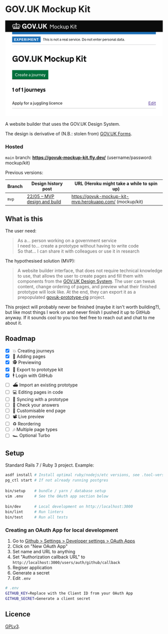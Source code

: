 # GOV.UK Mockup Kit

![A screenshot of the service home page](docs/screenshots/readme.png)

A website builder that uses the GOV.UK Design System.

The design is derivative of (N.B.: stolen from) [GOV.UK
Forms](https://forms-prototypes.london.cloudapps.digital/).

### Hosted

`main` branch: **https://govuk-mockup-kit.fly.dev/** (username/password: mockup/kit)

Previous versions:

| Branch | Design history post                                           | URL (Heroku might take a while to spin up)               |
| ------ | ------------------------------------------------------------- | -------------------------------------------------------- |
| `mvp`  | [22/05 – MVP design and build](docs/2022-05-22-mvp-design.md) | https://govuk-mockup-kit-mvp.herokuapp.com/ (mockup/kit) |

## What is this

The user need:

> As a... person working on a government service<br />
> I need to... create a prototype without having to write code<br />
> So that... I can share it with colleagues or use it in research

The hypothesised solution (MVP):

> A website builder interface, that does not require technical knowledge to
> use, that allows the user to create pages and fill them with components from
> the [GOV.UK Design
> System](https://design-system.service.gov.uk/get-started/). The user can
> tweak content, change ordering of pages, and preview what their finished
> prototype will look like. At the end, they can export it as a prepopulated
> [govuk-prototype-rig](https://x-govuk.github.io/govuk-prototype-rig/)
> project.

This project will probably never be finished (maybe it isn't worth building?),
but like most things I work on and never finish I pushed it up to GitHub
anyway. If it sounds cool to you too feel free to reach out and chat to me
about it.

## Roadmap

- [x] 💥 Creating journeys
- [x] 📑 Adding pages
- [x] 🕵️ Previewing
- [x] 📠 Export to prototype kit
- [x] 🕴️ Login with GitHub
- [ ] ⛴️ Import an existing prototype
- [ ] 💻 Editing pages in code
- [ ] 🔄 Syncing with a prototype
- [ ] 🧾 Check your answers
- [ ] 🏁 Customisable end page
- [ ] 📽️ Live preview
- [ ] ♻️ Reordering
- [ ] 🎶 Multiple page types
- [ ] 🏎️ Optional Turbo

## Setup

Standard Rails 7 / Ruby 3 project. Example:

```sh
asdf install # Install optimal ruby/nodejs/etc versions, see .tool-versions
pg_ctl start # If not already running postgres

bin/setup    # bundle / yarn / database setup
vim .env     # See the OAuth app section below

bin/dev      # Local development on http://localhost:3000
bin/lint     # Run linters
bin/test     # Run all tests
```

### Creating an OAuth App for local development

1. Go to [Github > Settings > Developer settings > OAuth
   Apps](https://github.com/settings/developers)
1. Click on "New OAuth App"
1. Set name and URL to anything
1. Set "Authorization callback URL" to
   `http://localhost:3000/users/auth/github/callback`
1. Regiser application
1. Generate a secret
1. Edit `.env`

```sh
# .env
GITHUB_KEY=Replace with the Client ID from your OAuth App
GITHUB_SECRET=Generate a client secret
```

## Licence

[GPLv3](LICENSE).
